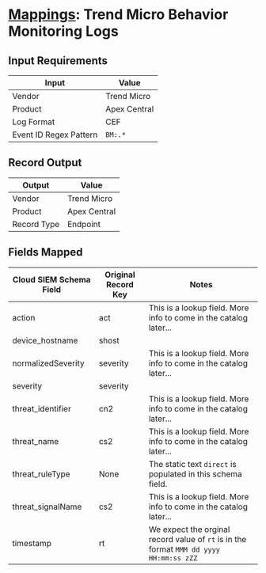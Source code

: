 # [Mappings](README.md): Trend Micro Behavior Monitoring Logs

## Input Requirements

|Input|Value|
|-----|-----|
|Vendor|Trend Micro|
|Product|Apex Central|
|Log Format|CEF|
|Event ID Regex Pattern|`BM:.*`|

## Record Output

|Output|Value|
|------|-----|
|Vendor|Trend Micro|
|Product|Apex Central|
|Record Type|Endpoint|

## Fields Mapped

|Cloud SIEM Schema Field|Original Record Key|Notes|
|-----------------------|-------------------|-----|
|action|act|This is a lookup field. More info to come in the catalog later...|
|device_hostname|shost||
|normalizedSeverity|severity|This is a lookup field. More info to come in the catalog later...|
|severity|severity||
|threat_identifier|cn2|This is a lookup field. More info to come in the catalog later...|
|threat_name|cs2|This is a lookup field. More info to come in the catalog later...|
|threat_ruleType|None|The static text `direct` is populated in this schema field.|
|threat_signalName|cs2|This is a lookup field. More info to come in the catalog later...|
|timestamp|rt|We expect the orginal record value of `rt` is in the format `MMM dd yyyy HH:mm:ss zZZ`|

